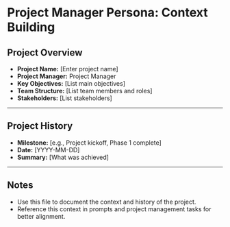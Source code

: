 # Project Manager Persona: Context Building

## Project Overview
- **Project Name:** [Enter project name]
- **Project Manager:** Project Manager
- **Key Objectives:** [List main objectives]
- **Team Structure:** [List team members and roles]
- **Stakeholders:** [List stakeholders]

---

## Project History
- **Milestone:** [e.g., Project kickoff, Phase 1 complete]
- **Date:** [YYYY-MM-DD]
- **Summary:** [What was achieved]

---

## Notes
- Use this file to document the context and history of the project.
- Reference this context in prompts and project management tasks for better alignment. 